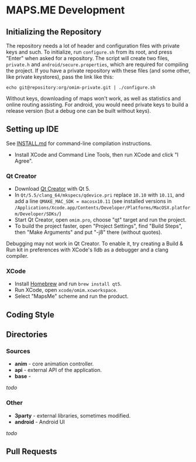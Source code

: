 # MAPS.ME Development

## Initializing the Repository

The repository needs a lot of header and configuration files with private keys and such.
To initialize, run `configure.sh` from its root, and press "Enter" when asked for a
repository. The script will create two files, `private.h` and `android/secure.properties`,
which are required for compiling the project. If you have a private repository with
these files (and some other, like private keystores), pass the link like this:

    echo git@repository:org/omim-private.git | ./configure.sh

Without keys, downloading of maps won't work, as well as statistics and online routing
assisting. For android, you would need private keys to build a release version (but
a debug one can be built without keys).

## Setting up IDE

See [INSTALL.md](INSTALL.md) for command-line compilation instructions.

* Install XCode and Command Line Tools, then run XCode and click "I Agree".

### Qt Creator

* Download [Qt Creator](http://www.qt.io/download-open-source/) with Qt 5.
* In `Qt/5.5/clang_64/mkspecs/qdevice.pri` replace `10.10` with `10.11`, and
    add a line `QMAKE_MAC_SDK = macosx10.11` (see installed versions in
    `/Applications/Xcode.app/Contents/Developer/Platforms/MacOSX.platform/Developer/SDKs/`)
* Start Qt Creator, open `omim.pro`, choose "qt" target and run the project.
* To build the project faster, open "Project Settings", find "Build Steps", then
    "Make Arguments" and put "-j8" there (without quotes).

Debugging may not work in Qt Creator. To enable it, try creating a Build & Run kit in
preferences with XCode's lldb as a debugger and a clang compiler.

### XCode

* Install [Homebrew](http://brew.sh/) and run `brew install qt5`.
* Run XCode, open `xcode/omim.xcworkspace`.
* Select "MapsMe" scheme and run the product.

## Coding Style

## Directories

### Sources

* **anim** - core animation controller.
* **api** - external API of the application.
* **base** - 

*todo*

### Other

* **3party** - external libraries, sometimes modified.
* **android** - Android UI

*todo*

## Pull Requests
